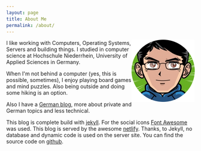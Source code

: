 ```yaml
---
layout: page
title: About Me
permalink: /about/
---
```


<div style="float: right">
	<img src="/assets/me.png" alt="This is me :D">
</div>
I like working with Computers, Operating Systems, Servers and building things. I studied in computer science at Hochschule Niederrhein, University of Applied Sciences in Germany.

When I'm not behind a computer (yes, this is possible, sometimes), I enjoy playing board games and mind puzzles. Also being outside and doing some hiking is an option.

Also I have a [German blog](https://sangyye.de), more about private and German topics and less technical. 

This blog is complete build with [jekyll](http://jekyllrb.com/). For the social icons [Font Awesome](https://fortawesome.github.io/Font-Awesome/) was used. This blog is served by the awesome [netlify](https://www.netlify.com). Thanks, to Jekyll, no database and dynamic code is used on the server site. You can find the source code on [github](https://github.com/sangyye/uberblock).
